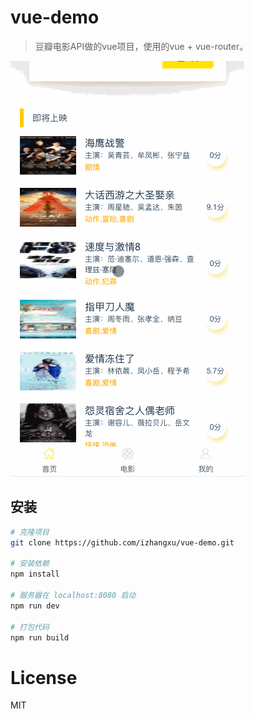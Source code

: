 # vue-demo

> 豆瓣电影API做的vue项目，使用的vue + vue-router。

![GIF 图片](/src/assets/2.gif)

## 安装

``` bash
# 克隆项目
git clone https://github.com/izhangxu/vue-demo.git

# 安装依赖
npm install

# 服务器在 localhost:8080 启动
npm run dev

# 打包代码
npm run build

```

# License  

MIT